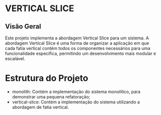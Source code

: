 # VERTICAL SLICE

## Visão Geral

Este projeto implementa a abordagem Vertical Slice para um sistema.
A abordagem Vertical Slice é uma forma de organizar a aplicação em que cada fatia vertical contém todos os componentes necessários para uma funcionalidade específica, permitindo um desenvolvimento mais modular e escalável.

# Estrutura do Projeto
* monolith: Contém a implementação do sistema monolítico, para demonstrar uma pequena refatoração;
* vertical-slice: Contém a implementação do sistema utilizando a abordagem de fatia vertical.

  

